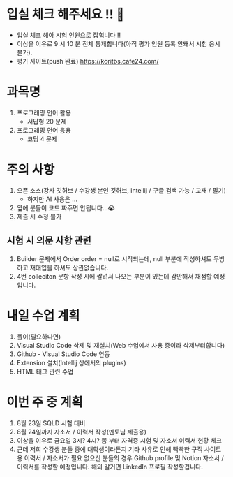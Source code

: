 # 입실 체크 해주세요 !! 💌
- 입실 체크 해야 시험 인원으로 잡힙니다 !!
- 이상을 이유로 9 시 10 분 전체 통제합니다(아직 평가 인원 등록 안돼서 시험 응시 불가).
- 평가 사이트(push 완료)
https://koritbs.cafe24.com/
# 과목명
1. 프로그래밍 언어 활용
    - 서답형 20 문제
2. 프로그래밍 언어 응용
    - 코딩 4 문제
# 주의 사항
1. 오픈 소스(강사 깃허브 / 수강생 본인 깃허브, intellij / 구글 검색 가능 / 교재 / 필기)
    - 하지만 AI 사용은 ...
2. 옆에 분들이 코드 짜주면 안됩니다...😭
3. 제출 시 수정 불가

## 시험 시 의문 사항 관련
1. Builder 문제에서 Order order = null로 시작되는데, null 부분에 작성하셔도 무방하고 재대입을 하셔도 상관없습니다.
2. 4번 colleciton 문항 작성 시에 짤려서 나오는 부분이 있는데 감안해서 채점할 예정입니다.


# 내일 수업 계획
1. 풀이(필요하다면)
2. Visual Studio Code 삭제 및 재설치(Web 수업에서 사용 중이라 삭제부터합니다)
3. Github - Visual Studio Code 연동
4. Extension 설치(Intellij 상에서의 plugins)
5. HTML 태그 관련 수업

# 이번 주 중 계획
1. 8월 23일 SQLD 시험 대비
2. 8월 24일까지 자소서 / 이력서 작성(멘토님 제출용)
3. 이상을 이유로 금요일 3시? 4시? 쯤 부터 자격증 시험 및 자소서 이력서 현황 체크
4. 근데 저희 수강생 분들 중에 대학생이라든지 기타 사유로 인해 빡빡한 구직 사이트용
   이력서 / 자소서가 필요 없으신 분들의 경우 Github profile 및 Notion 자소서 / 이력서를 작성할 예정입니다.
   해외 갈거면 LinkedIn 프로필 작성할겁니다.











